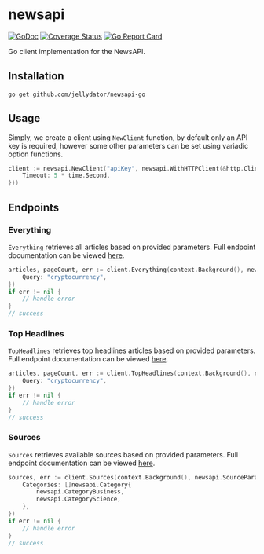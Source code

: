 # newsapi
[![GoDoc](https://godoc.org/github.com/jellydator/newsapi-go?status.png)](https://godoc.org/github.com/jellydator/newsapi-go)
[![Coverage Status](https://coveralls.io/repos/github/jellydator/newsapi-go/badge.svg?branch=master)](https://coveralls.io/github/jellydator/newsapi-go?branch=master)
[![Go Report Card](https://goreportcard.com/badge/github.com/jellydator/newsapi-go)](https://goreportcard.com/report/github.com/jellydator/newsapi-go)

Go client implementation for the NewsAPI.

## Installation
```
go get github.com/jellydator/newsapi-go
```

## Usage
Simply, we create a client using `NewClient` function, by default only an API
key is required, however some other parameters can be set using variadic
option functions.
```go
client := newsapi.NewClient("apiKey", newsapi.WithHTTPClient(&http.Client{
	Timeout: 5 * time.Second,
}))
```

## Endpoints

### Everything
`Everything` retrieves all articles based on provided parameters.
Full endpoint documentation can be viewed [here](https://newsapi.org/docs/endpoints/everything).
```go
articles, pageCount, err := client.Everything(context.Background(), newsapi.EverythingParams{
	Query: "cryptocurrency",
})
if err != nil {
	// handle error
}
// success
```

### Top Headlines
`TopHeadlines` retrieves top headlines articles based on provided parameters.
Full endpoint documentation can be viewed [here](https://newsapi.org/docs/endpoints/top-headlines).
```go
articles, pageCount, err := client.TopHeadlines(context.Background(), newsapi.TopHeadlinesParams{
	Query: "cryptocurrency",
})
if err != nil {
	// handle error
}
// success
```

### Sources
`Sources` retrieves available sources based on provided parameters.
Full endpoint documentation can be viewed [here](https://newsapi.org/docs/endpoints/sources).
```go
sources, err := client.Sources(context.Background(), newsapi.SourceParams{
	Categories: []newsapi.Category{
		newsapi.CategoryBusiness,
		newsapi.CategoryScience,
	},
})
if err != nil {
	// handle error
}
// success
```
